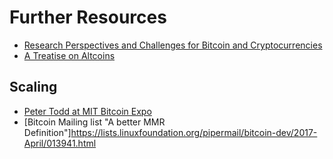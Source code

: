 # Further Resources
- [Research Perspectives and Challenges for Bitcoin and Cryptocurrencies](http://www.jbonneau.com/doc/BMCNKF15-IEEESP-bitcoin.pdf)
- [A Treatise on Altcoins](https://download.wpsoftware.net/bitcoin/alts.pdf)






## Scaling
- [Peter Todd at MIT Bitcoin Expo](https://youtu.be/96ULlHhia_Q?t=5h29m23s)
- [Bitcoin Mailing list "A better MMR Definition"]https://lists.linuxfoundation.org/pipermail/bitcoin-dev/2017-April/013941.html
